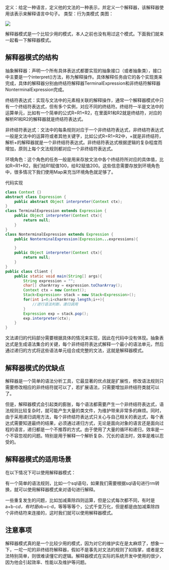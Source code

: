 定义：给定一种语言，定义他的文法的一种表示，并定义一个解释器，该解释器使用该表示来解释语言中句子。
类型：行为类模式
类图：

![](http://my.csdn.net/uploads/201206/15/1339734799_8167.jpg)

解释器模式是一个比较少用的模式，本人之前也没有用过这个模式。下面我们就来一起看一下解释器模式。

## 解释器模式的结构

抽象解释器：声明一个所有具体表达式都要实现的抽象接口（或者抽象类），接口中主要是一个interpret()方法，称为解释操作。具体解释任务由它的各个实现类来完成，具体的解释器分别由终结符解释器TerminalExpression和非终结符解释器NonterminalExpression完成。

终结符表达式：实现与文法中的元素相关联的解释操作，通常一个解释器模式中只有一个终结符表达式，但有多个实例，对应不同的终结符。终结符一半是文法中的运算单元，比如有一个简单的公式R=R1+R2，在里面R1和R2就是终结符，对应的解析R1和R2的解释器就是终结符表达式。

非终结符表达式：文法中的每条规则对应于一个非终结符表达式，非终结符表达式一般是文法中的运算符或者其他关键字，比如公式R=R1+R2中，+就是非终结符，解析+的解释器就是一个非终结符表达式。非终结符表达式根据逻辑的复杂程度而增加，原则上每个文法规则都对应一个非终结符表达式。

环境角色：这个角色的任务一般是用来存放文法中各个终结符所对应的具体值，比如R=R1+R2，我们给R1赋值100，给R2赋值200。这些信息需要存放到环境角色中，很多情况下我们使用Map来充当环境角色就足够了。

代码实现

```java
class Context {}  
abstract class Expression {  
    public abstract Object interpreter(Context ctx);  
}  
class TerminalExpression extends Expression {  
    public Object interpreter(Context ctx){  
        return null;  
    }  
}  
class NonterminalExpression extends Expression {  
    public NonterminalExpression(Expression...expressions){  

    }  
    public Object interpreter(Context ctx){  
        return null;  
    }  
}  
public class Client {  
    public static void main(String[] args){  
        String expression = "";  
        char[] charArray = expression.toCharArray();  
        Context ctx = new Context();  
        Stack<Expression> stack = new Stack<Expression>();  
        for(int i=0;i<charArray.length;i++){  
            //进行语法判断，递归调用  
        }  
        Expression exp = stack.pop();  
        exp.interpreter(ctx);  
    }  
}  
```

文法递归的代码部分需要根据具体的情况来实现，因此在代码中没有体现。抽象表达式是生成语法集合的关键，每个非终结符表达式解释一个最小的语法单元，然后通过递归的方式将这些语法单元组合成完整的文法，这就是解释器模式。

## 解释器模式的优缺点

解释器是一个简单的语法分析工具，它最显著的优点就是扩展性，修改语法规则只需要修改相应的非终结符就可以了，若扩展语法，只需要增加非终结符类就可以了。

但是，解释器模式会引起类的膨胀，每个语法都需要产生一个非终结符表达式，语法规则比较复杂时，就可能产生大量的类文件，为维护带来非常多的麻烦。同时，由于采用递归调用方法，每个非终结符表达式只关心与自己相关的表达式，每个表达式需要知道最终的结果，必须通过递归方式，无论是面向对象的语言还是面向过程的语言，递归都是一个不推荐的方式。由于使用了大量的循环和递归，效率是一个不容忽视的问题。特别是用于解释一个解析复杂、冗长的语法时，效率是难以忍受的。

## 解释器模式的适用场景

在以下情况下可以使用解释器模式：

有一个简单的语法规则，比如一个sql语句，如果我们需要根据sql语句进行rm转换，就可以使用解释器模式来对语句进行解释。

一些重复发生的问题，比如加减乘除四则运算，但是公式每次都不同，有时是a+b-c*d，有时是a*b+c-d，等等等等个，公式千变万化，但是都是由加减乘除四个非终结符来连接的，这时我们就可以使用解释器模式。

## 注意事项

解释器模式真的是一个比较少用的模式，因为对它的维护实在是太麻烦了，想象一下，一坨一坨的非终结符解释器，假如不是事先对文法的规则了如指掌，或者是文法特别简单，则很难读懂它的逻辑。解释器模式在实际的系统开发中使用的很少，因为他会引起效率、性能以及维护等问题。
